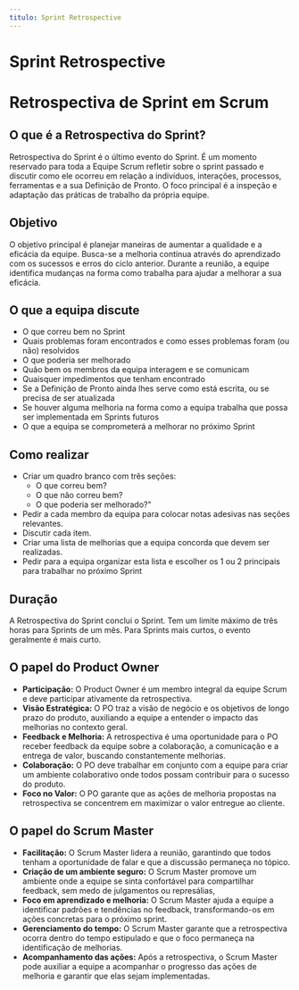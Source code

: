 ```yaml
---
titulo: Sprint Retrospective
---
```


# Sprint Retrospective

# Retrospectiva de Sprint em Scrum

## O que é a Retrospectiva do Sprint?

Retrospectiva do Sprint é o último evento do Sprint. É um momento reservado para toda a Equipe Scrum refletir sobre o sprint passado e discutir como ele ocorreu em relação a indivíduos, interações, processos, ferramentas e a sua Definição de Pronto. O foco principal é a inspeção e adaptação das práticas de trabalho da própria equipe.

## Objetivo

O objetivo principal é planejar maneiras de aumentar a qualidade e a eficácia da equipe. Busca-se a melhoria contínua através do aprendizado com os sucessos e erros do ciclo anterior. Durante a reunião, a equipe identifica mudanças na forma como trabalha para ajudar a melhorar a sua eficácia.

## O que a equipa discute

- O que correu bem no Sprint
- Quais problemas foram encontrados e como esses problemas foram (ou não) resolvidos
- O que poderia ser melhorado
- Quão bem os membros da equipa interagem e se comunicam
- Quaisquer impedimentos que tenham encontrado
- Se a Definição de Pronto ainda lhes serve como está escrita, ou se precisa de ser atualizada
- Se houver alguma melhoria na forma como a equipa trabalha que possa ser implementada em Sprints futuros
- O que a equipa se comprometerá a melhorar no próximo Sprint

## Como realizar

- Criar um quadro branco com três seções:
  - O que correu bem?
  - O que não correu bem?
  - O que poderia ser melhorado?"
- Pedir a cada membro da equipa para colocar notas adesivas nas seções relevantes.
- Discutir cada item.
- Criar uma lista de melhorias que a equipa concorda que devem ser realizadas.
- Pedir para a equipa organizar esta lista e escolher os 1 ou 2 principais para trabalhar no próximo Sprint

## Duração

A Retrospectiva do Sprint conclui o Sprint. Tem um limite máximo de três horas para Sprints de um mês. Para Sprints mais curtos, o evento geralmente é mais curto.

## O papel do Product Owner

- **Participação:** O Product Owner é um membro integral da equipe Scrum e deve participar ativamente da retrospectiva.
- **Visão Estratégica:** O PO traz a visão de negócio e os objetivos de longo prazo do produto, auxiliando a equipe a entender o impacto das melhorias no contexto geral.
- **Feedback e Melhoria:** A retrospectiva é uma oportunidade para o PO receber feedback da equipe sobre a colaboração, a comunicação e a entrega de valor, buscando constantemente melhorias.
- **Colaboração:** O PO deve trabalhar em conjunto com a equipe para criar um ambiente colaborativo onde todos possam contribuir para o sucesso do produto.
- **Foco no Valor:** O PO garante que as ações de melhoria propostas na retrospectiva se concentrem em maximizar o valor entregue ao cliente.

## O papel do Scrum Master

- **Facilitação:** O Scrum Master lidera a reunião, garantindo que todos tenham a oportunidade de falar e que a discussão permaneça no tópico.
- **Criação de um ambiente seguro:** O Scrum Master promove um ambiente onde a equipe se sinta confortável para compartilhar feedback, sem medo de julgamentos ou represálias,  
- **Foco em aprendizado e melhoria:**     O Scrum Master ajuda a equipe a identificar padrões e tendências no feedback, transformando-os em ações concretas para o próximo sprint.
- **Gerenciamento do tempo:** O Scrum Master garante que a retrospectiva ocorra dentro do tempo estipulado e que o foco permaneça na identificação de melhorias.
- **Acompanhamento das ações:** Após a retrospectiva, o Scrum Master pode auxiliar a equipe a acompanhar o progresso das ações de melhoria e garantir que elas sejam implementadas.

